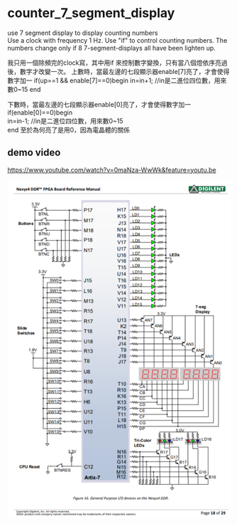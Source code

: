 # counter_7_segment_display
use 7 segment display to display counting numbers<br />
Use a clock with frequency 1 Hz.
Use "if" to control counting numbers.
The numbers change only if 8 7-segment-displays all have been lighten up.


我只用一個除頻完的clock寫，其中用if 來控制數字變換，只有當八個燈依序亮過後，數字才改變一次。
上數時，當最左邊的七段顯示器enable[7]亮了，才會使得數字加一
if(up==1 && enable[7]==0)begin
					in=in+1;  //in是二進位四位數，用來數0~15
				end
        
下數時，當最左邊的七段顯示器enable[0]亮了，才會使得數字加一
if(enable[0]==0)begin             
					in=in-1; //in是二進位四位數，用來數0~15                                       
				end
至於為何亮了是用0，因為電晶體的關係
## demo video
https://www.youtube.com/watch?v=0maNza-WwWk&feature=youtu.be

![image](https://github.com/skyMei-J/counter_7_segment_display/blob/master/ddd.png)

